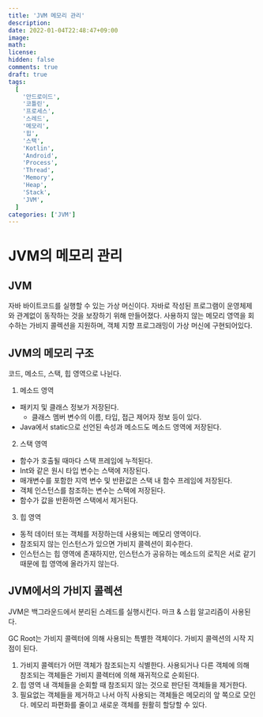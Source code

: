 ```yaml
---
title: 'JVM 메모리 관리'
description:
date: 2022-01-04T22:48:47+09:00
image:
math:
license:
hidden: false
comments: true
draft: true
tags:
  [
    '안드로이드',
    '코틀린',
    '프로세스',
    '스레드',
    '메모리',
    '힙',
    '스택',
    'Kotlin',
    'Android',
    'Process',
    'Thread',
    'Memory',
    'Heap',
    'Stack',
    'JVM',
  ]
categories: ['JVM']
---
```


# JVM의 메모리 관리

## JVM

자바 바이트코드를 실행할 수 있는 가상 머신이다. 자바로 작성된 프로그램이 운영체제와 관계없이 동작하는 것을 보장하기 위해 만들어졌다. 사용하지 않는 메모리 영역을 회수하는 가비지 콜렉션을 지원하며, 객체 지향 프로그래밍이 가상 머신에 구현되어있다.

## JVM의 메모리 구조

코드, 메소드, 스택, 힙 영역으로 나뉜다.

1. 메소드 영역

- 패키지 및 클래스 정보가 저장된다.
  - 클래스 멤버 변수의 이름, 타입, 접근 제어자 정보 등이 있다.
- Java에서 static으로 선언된 속성과 메소드도 메소드 영역에 저장된다.

2. 스택 영역

- 함수가 호출될 때마다 스택 프레임에 누적된다.
- Int와 같은 원시 타입 변수는 스택에 저장된다.
- 매개변수를 포함한 지역 변수 및 반환값은 스택 내 함수 프레임에 저장된다.
- 객체 인스턴스를 참조하는 변수는 스택에 저장된다.
- 함수가 값을 반환하면 스택에서 제거된다.

3. 힙 영역

- 동적 데이터 또는 객체를 저장하는데 사용되는 메모리 영역이다.
- 참조되지 않는 인스턴스가 있으면 가비지 콜렉션이 회수한다.
- 인스턴스는 힙 영역에 존재하지만, 인스턴스가 공유하는 메소드의 로직은 서로 같기 때문에 힙 영역에 올라가지 않는다.

## JVM에서의 가비지 콜렉션

JVM은 백그라운드에서 분리된 스레드를 실행시킨다. 마크 & 스윕 알고리즘이 사용된다.

GC Root는 가비지 콜렉터에 의해 사용되는 특별한 객체이다. 가비지 콜렉션의 시작 지점이 된다.

1. 가비지 콜렉터가 어떤 객체가 참조되는지 식별한다. 사용되거나 다른 객체에 의해 참조되는 객체들은 가비지 콜렉터에 의해 재귀적으로 순회된다.
2. 힙 영역 내 객체들을 순회할 때 참조되지 않는 것으로 판단된 객체들을 제거한다.
3. 필요없는 객체들을 제거하고 나서 아직 사용되는 객체들은 메모리의 앞 쪽으로 모인다. 메모리 파편화를 줄이고 새로운 객체를 원활히 할당할 수 있다.
